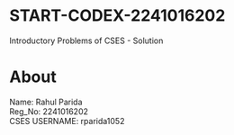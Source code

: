 # START-CODEX-2241016202
  Introductory Problems of CSES - Solution

# About
Name: Rahul Parida <br>
Reg_No: 2241016202 <br>
CSES USERNAME: rparida1052 <br>